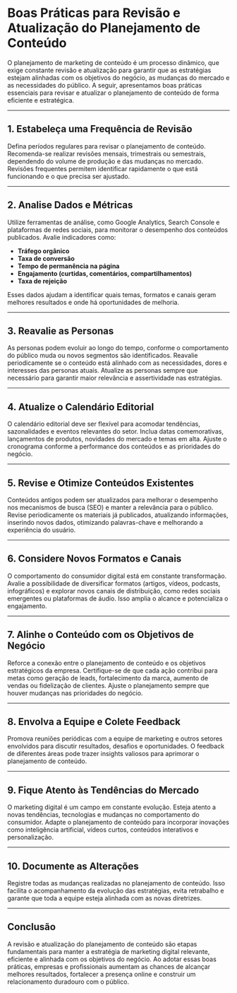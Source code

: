 # Boas Práticas para Revisão e Atualização do Planejamento de Conteúdo

O planejamento de marketing de conteúdo é um processo dinâmico, que exige constante revisão e atualização para garantir que as estratégias estejam alinhadas com os objetivos do negócio, as mudanças do mercado e as necessidades do público. A seguir, apresentamos boas práticas essenciais para revisar e atualizar o planejamento de conteúdo de forma eficiente e estratégica.

---

## 1. Estabeleça uma Frequência de Revisão

Defina períodos regulares para revisar o planejamento de conteúdo. Recomenda-se realizar revisões mensais, trimestrais ou semestrais, dependendo do volume de produção e das mudanças no mercado. Revisões frequentes permitem identificar rapidamente o que está funcionando e o que precisa ser ajustado.

---

## 2. Analise Dados e Métricas

Utilize ferramentas de análise, como Google Analytics, Search Console e plataformas de redes sociais, para monitorar o desempenho dos conteúdos publicados. Avalie indicadores como:

- **Tráfego orgânico**
- **Taxa de conversão**
- **Tempo de permanência na página**
- **Engajamento (curtidas, comentários, compartilhamentos)**
- **Taxa de rejeição**

Esses dados ajudam a identificar quais temas, formatos e canais geram melhores resultados e onde há oportunidades de melhoria.

---

## 3. Reavalie as Personas

As personas podem evoluir ao longo do tempo, conforme o comportamento do público muda ou novos segmentos são identificados. Reavalie periodicamente se o conteúdo está alinhado com as necessidades, dores e interesses das personas atuais. Atualize as personas sempre que necessário para garantir maior relevância e assertividade nas estratégias.

---

## 4. Atualize o Calendário Editorial

O calendário editorial deve ser flexível para acomodar tendências, sazonalidades e eventos relevantes do setor. Inclua datas comemorativas, lançamentos de produtos, novidades do mercado e temas em alta. Ajuste o cronograma conforme a performance dos conteúdos e as prioridades do negócio.

---

## 5. Revise e Otimize Conteúdos Existentes

Conteúdos antigos podem ser atualizados para melhorar o desempenho nos mecanismos de busca (SEO) e manter a relevância para o público. Revise periodicamente os materiais já publicados, atualizando informações, inserindo novos dados, otimizando palavras-chave e melhorando a experiência do usuário.

---

## 6. Considere Novos Formatos e Canais

O comportamento do consumidor digital está em constante transformação. Avalie a possibilidade de diversificar formatos (artigos, vídeos, podcasts, infográficos) e explorar novos canais de distribuição, como redes sociais emergentes ou plataformas de áudio. Isso amplia o alcance e potencializa o engajamento.

---

## 7. Alinhe o Conteúdo com os Objetivos de Negócio

Reforce a conexão entre o planejamento de conteúdo e os objetivos estratégicos da empresa. Certifique-se de que cada ação contribui para metas como geração de leads, fortalecimento da marca, aumento de vendas ou fidelização de clientes. Ajuste o planejamento sempre que houver mudanças nas prioridades do negócio.

---

## 8. Envolva a Equipe e Colete Feedback

Promova reuniões periódicas com a equipe de marketing e outros setores envolvidos para discutir resultados, desafios e oportunidades. O feedback de diferentes áreas pode trazer insights valiosos para aprimorar o planejamento de conteúdo.

---

## 9. Fique Atento às Tendências do Mercado

O marketing digital é um campo em constante evolução. Esteja atento a novas tendências, tecnologias e mudanças no comportamento do consumidor. Adapte o planejamento de conteúdo para incorporar inovações como inteligência artificial, vídeos curtos, conteúdos interativos e personalização.

---

## 10. Documente as Alterações

Registre todas as mudanças realizadas no planejamento de conteúdo. Isso facilita o acompanhamento da evolução das estratégias, evita retrabalho e garante que toda a equipe esteja alinhada com as novas diretrizes.

---

## Conclusão

A revisão e atualização do planejamento de conteúdo são etapas fundamentais para manter a estratégia de marketing digital relevante, eficiente e alinhada com os objetivos do negócio. Ao adotar essas boas práticas, empresas e profissionais aumentam as chances de alcançar melhores resultados, fortalecer a presença online e construir um relacionamento duradouro com o público.
